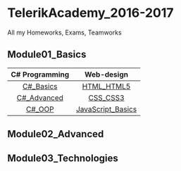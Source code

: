 # TelerikAcademy_2016-2017
All my Homeworks, Exams, Teamworks

## Module01_Basics
| C# Programming                      | Web-design                                 |
|:-----------------------------------:|:-------------------------------------------:|
| [C#_Basics](Module01_Basics/01.C%23_Basics) | [HTML_HTML5](Module01_Basics/04.HTML)|
| [C#_Advanced](Module01_Basics/02.C%23_Advanced) | [CSS_CSS3](Module01_Basics/05.CSS)|
| [C#_OOP](Module01_Basics/03.C%23_OOP) | [JavaScript_Basics](Module01_Basics/06.JavaScript_Basics)|


## Module02_Advanced

## Module03_Technologies